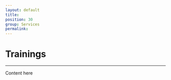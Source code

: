 ```yaml
---
layout: default
title: 
position: 30
group: Services
permalink: 
---
```


# Trainings
***

Content here